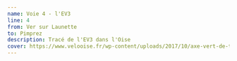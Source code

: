 ```yaml
---
name: Voie 4 - l'EV3
line: 4
from: Ver sur Launette 
to: Pimprez
description: Tracé de l'EV3 dans l'Oise
cover: https://www.velooise.fr/wp-content/uploads/2017/10/axe-vert-de-thierache-ohis-5a4.jpg
---
```




